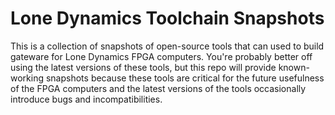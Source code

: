# Lone Dynamics Toolchain Snapshots

This is a collection of snapshots of open-source tools that can used to build gateware for Lone Dynamics FPGA computers. You're probably better off using the latest versions of these tools, but this repo will provide known-working snapshots because these tools are critical for the future usefulness of the FPGA computers and the latest versions of the tools occasionally introduce bugs and incompatibilities.
